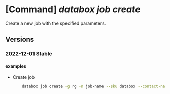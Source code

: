 # [Command] _databox job create_

Create a new job with the specified parameters.

## Versions

### [2022-12-01](/Resources/mgmt-plane/L3N1YnNjcmlwdGlvbnMve30vcmVzb3VyY2Vncm91cHMve30vcHJvdmlkZXJzL21pY3Jvc29mdC5kYXRhYm94L2pvYnMve30=/2022-12-01.xml) **Stable**

<!-- mgmt-plane /subscriptions/{}/resourcegroups/{}/providers/microsoft.databox/jobs/{} 2022-12-01 -->

#### examples

- Create job
    ```bash
        databox job create -g rg -n job-name --sku databox --contact-name 'test' --phone 14258828080 --email-list testing@microsoft.com --street-address1 "1 MICROSOFT WAY" --city Redmond --state-or-province WA --country US --postal-code 98052 --company-name Microsoft --storage-account account-id --staging-storage-account account-id --resource-group-for-managed-disk rg --transfer-type ImportToAzure --kek-type MicrosoftManaged
    ```
